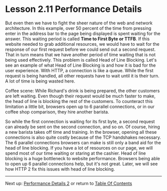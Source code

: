 # Lesson 2.11 Performance Details

But even then we have to fight the sheer nature of the web and network architecture. In this example, over 50 percent of the time from pressing enter in the address bar to the page being displayed is spent waiting for the answer. This waiting period is called **Time to First Byte or TTFB**. If this website needed to grab additional resources, we would have to wait for the response of our first request before we could send out a second request. That in turn means that we have another period of time waiting that is not being used effectively. This problem is called Head of Line Blocking. Let's see an example of what Head of Line Blocking is and how it is bad for the user experience. With HTTP, a connection is like a queue. While the first request is being handled, all other requests have to wait until it is their turn. A lot of time is being wasted here. 

Coffee scene:
While Richard's drink is being prepared, the other customers are left waiting. Even though their request would be much faster to make, the head of line is blocking the rest of the customers. To counteract this limitation a little bit, browsers open up to 6 parallel connections, or in our coffee shop comparison, they hire another barista.

So while the first connection is waiting for its first byte, a second request can already be sent on the second connection, and so on. Of course, hiring a new barista takes off time and training. In the browser, opening all these connections is also quite costly because of the TCP handshakes necessary. The 6 parallel connections browsers can make is still only a band aid for the head of line blocking. If you have a lot of resources on our page, we will spend most of our time waiting or staring at the cashier. Head of line blocking is a huge bottleneck to website performance. Browsers being able to open up 6 parallel connections help, but it's not great. Later, we will see how HTTP 2 fix this issues with head of line blocking.

- - -
Next up: [Performance Details 2](ND024_Part4_Lesson02_12.md) or return to [Table Of Contents](./ND024_TableOfContents.md)
